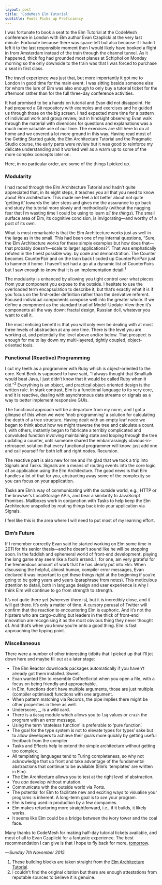 ```yaml
---
layout: post
title: 'CodeMesh Elm Tutorial'
subtitle: Poots Picks up Proficiency
---
```


I was fortunate to book a seat to the Elm Tutorial at the CodeMesh conference in London with Elm author Evan Czaplicki at the very last minute. Fortunate because there was space left but also because if I hadn’t left it to the last responsible moment then I would likely have booked a flight in from Amsterdam instead of the train through the channel tunnel. As it happened, thick fog had grounded most planes at Schiphol on Monday morning  so the only downside to the train was that I was forced to purchase a seat in first class.

The travel experience was just that, but more importantly it got me to London in good time for the main event. I was sitting beside someone else for whom the lure of Elm was also enough to only buy a tutorial ticket for the afternoon rather than for the full three-day conference activities.

It had promised to be a hands on tutorial and Evan did not disappoint. He had prepared a Git repository with examples and exercises and he guided us through those on the big screen. I had expected more time for a pattern of individual work and group review, but in hindsight observing Evan walk through the material with diversions for questions and explanations was a much more valuable use of our time. The exercises are still here to do at home and we covered a lot more ground in this way. Having read most of the Getting Started guide, the Elm Architecture Tutorial and the Pragmatic Studio course, the early parts were review but it was good to reinforce my delicate understanding and it worked well as a warm up to some of the more complex concepts later on.

Here, in no particular order, are some of the things I picked up.

### Modularity

I had raced through the Elm Architecture Tutorial and hadn’t quite appreciated that, in its eight steps, it teaches you all that you need to know about Elm architecture. This made me feel a lot better about not quite ‘getting it’ towards the later steps and gives me the assurance to go back and study the tutorial more slowly and methodically (without the nagging fear that I’m wasting time I could be using to learn *all the things*). The small surface area of Elm, its cognitive concision, is invigorating—and worthy of a post of its own.

What is most remarkable is that the Elm Architecture works just as well in the large as in the small. This had been one of my internal questions, “Sure, the Elm Architecture works for these simple examples but how does that—that probably doesn’t—scale to larger applications?”. That was emphatically refuted in the finest possible way: by code and demonstration. The Counter becomes CounterPair and on the train back I coded up CounterPairPair just to hammer it home. I haven’t yet had a go at a dynamic list of CounterPairs but I saw enough to know that it is an implementation detail.<sup>1</sup>

The modularity is enhanced by allowing you tight control over what pieces from your component you expose to the outside. I hesitate to use the overloaded term encapsulation to describe it, but that’s exactly what it is if you focus on the first-order definition rather than the derivative referent. Focused individual components compose well into the greater whole. If we define a component as the standard triad of Model-Update-View then it’s components all the way down: fractal design, Russian doll, whatever you want to call it.

The most enticing benefit is that you will only ever be dealing with at most three levels of abstraction at any one time. There is the level you are working at, and potentially the level above and/or below. That prospect is enough for me to lay down my multi-layered, tightly coupled, object-oriented tools.

### Functional (Reactive) Programming

I cut my teeth as a programmer with Ruby which is object-oriented to the core. Kent Beck is supposed to have said, “I always thought that Smalltalk would beat Java, I just didn’t know that it would be called Ruby when it did.”<sup>2</sup> Everything is an object, and practical object-oriented design is the written rule. In stark contrast, Elm is a functional language to its very core, and it is reactive, dealing with asynchronous data streams or signals as a way to better implement responsive GUIs.

The functional approach will be a departure from my norm, and I got a glimpse of this when we were ‘mob programming’ a solution for calculating the depth of a tree structure. Having dealt with an empty leaf node we began to think about how we might traverse the tree and calculate a count. I, with others, instantly began to fabricate a terribly complicated and convoluted function involving maintaining state and looping through the tree updating a counter, until someone shared the embarrassingly obvious-in-retrospect solution that every functional programmer will know: just add one and call yourself for both left and right nodes. Recursion.

The reactive part is also new for me and I’m glad that we took a trip into Signals and Tasks. Signals are a means of routing events into the core logic of an application using the Elm Architecture. The good news is that Elm handles a lot of that for you, abstracting away some of the complexity so you can focus on your application.

Tasks are Elm’s way of communicating with the outside world, e.g., HTTP or the browser’s LocalStorage APIs, and bear a similarity to JavaScript Promises. Mailboxes work in conjunction with Tasks to help keep the Elm Architecture unspoiled by routing things back into your application via Signals.

I feel like this is the area where I will need to put most of my learning effort.

### Elm’s Future

If I remember correctly Evan said he started working on Elm some time in 2011 for his senior thesis—and he doesn’t sound like he will be stopping soon. In the faddish and ephemeral world of front-end development, playing the long game may seem like a fool’s errand. I, for one, am very grateful for the tremendous amount of work that he has clearly put into Elm. When discussing the helpful, almost human, compiler error messages, Evan declared it was important to get these things right at the beginning if you’re going to be going years and years (paraphrase from notes). This meticulous attention to detail, both in language design and user experience  is why I think Elm will continue to go from strength to strength. 

It’s not quite there yet (wherever _there_ is), but it is incredibly close, and it will get there. It’s only a matter of time. A cursory perusal of Twitter will confirm that the reaction to encountering Elm is euphoric. And it’s not the hipsters who are cargo-culting but leaders in the thick of front-end innovation are recognising it as the most obvious thing they never thought of. And that’s when you know you’re onto a good thing. Elm is fast approaching the tipping point. 

### Miscellaneous

There were a number of other interesting tidbits that I picked up that I’ll jot down here and maybe fill out at a later stage:

- The Elm Reactor downloads packages automatically if you haven’t already got them installed. Sweet.
- Evan wanted Elm to resemble CoffeeScript when you open a file, with a focus on being friendly and approachable.
- In Elm, functions don’t have multiple arguments, those are just multiple (compiler optimised) functions with one argument.
- When pattern matching via Records, the pipe implies there might be other properties in there as well.
- Underscore, _, is a wild card.
- There is a `Debug` module which allows you to `log` values or `crash` the program with an error message.
- Using the term ‘stateless function’ is preferable to ‘pure function’.
- The goal for the type system is not to elevate types for types’ sake but to allow developers to achieve their goals more quickly by getting useful feedback from the compiler.
- Tasks and Effects help to extend the simple architecture without getting too complex.
- All templating languages tend to Turing completeness, so why not acknowledge that up front and take advantage of the fundamental abstractions that continue to be available (Elm’s ‘templates’ are written in Elm).
- The Elm Architecture allows you to test at the right level of abstraction.
- You _can_ develop without mutation.
- Communicate with the outside world via Ports.
- The potential for Elm to facilitate new and exciting ways to visualise your programs is inherent. A long-term goal is to _see_ your program.
- Elm is being used in production by a few companies.
- Elm makes refactoring more straightforward, i.e., if it builds, it likely works.
- It seems like Elm could be a bridge between the ivory tower and the coal face.

Many thanks to CodeMesh for making half-day tutorial tickets available, and most of all to Evan Czaplicki for a fantastic experience. The best recommendation I can give is that I hope to fly back for more, [tomorrow][elm-hack]. 

—*Sunday 7th November 2015*

<div class="footnotes">
  <ol>
    <li>
These building blocks are taken straight from the <a href="https://github.com/evancz/elm-architecture-tutorial/">Elm Architecture Tutorial</a>.
    </li>
    <li>
I couldn’t find the original citation but there are enough attestations from reputable sources to believe it is genuine.
    </li>
  </ol>
</div>

[elm-hack]: http://www.meetup.com/West-London-Hack-Night/events/226392298/
